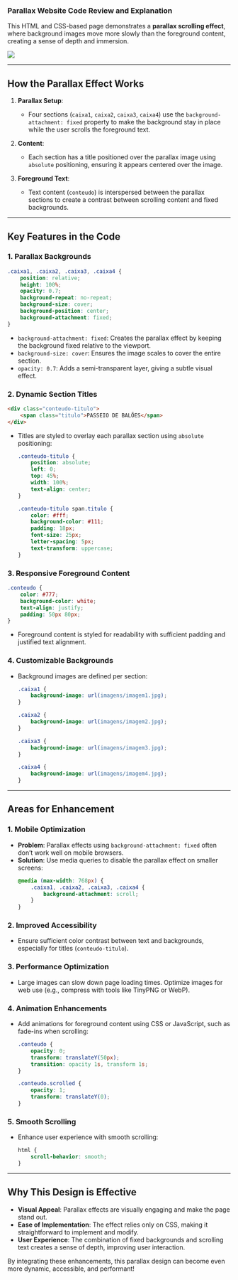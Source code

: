 ### Parallax Website Code Review and Explanation

This HTML and CSS-based page demonstrates a **parallax scrolling effect**, where background images move more slowly than the foreground content, creating a sense of depth and immersion.

![](movie.gif)

---

## How the Parallax Effect Works

1. **Parallax Setup**:
   - Four sections (`caixa1`, `caixa2`, `caixa3`, `caixa4`) use the `background-attachment: fixed` property to make the background stay in place while the user scrolls the foreground text.

2. **Content**:
   - Each section has a title positioned over the parallax image using `absolute` positioning, ensuring it appears centered over the image.

3. **Foreground Text**:
   - Text content (`conteudo`) is interspersed between the parallax sections to create a contrast between scrolling content and fixed backgrounds.

---

## Key Features in the Code

### 1. **Parallax Backgrounds**
```css
.caixa1, .caixa2, .caixa3, .caixa4 {
	position: relative;
	height: 100%;
	opacity: 0.7;
	background-repeat: no-repeat;
	background-size: cover;
	background-position: center;
	background-attachment: fixed; 
}
```
- `background-attachment: fixed`: Creates the parallax effect by keeping the background fixed relative to the viewport.
- `background-size: cover`: Ensures the image scales to cover the entire section.
- `opacity: 0.7`: Adds a semi-transparent layer, giving a subtle visual effect.

### 2. **Dynamic Section Titles**
```html
<div class="conteudo-titulo">
	<span class="titulo">PASSEIO DE BALÕES</span>
</div>
```
- Titles are styled to overlay each parallax section using `absolute` positioning:
  ```css
  .conteudo-titulo {
      position: absolute;
      left: 0;
      top: 45%;
      width: 100%;
      text-align: center;
  }

  .conteudo-titulo span.titulo {
      color: #fff;
      background-color: #111;
      padding: 18px;
      font-size: 25px;
      letter-spacing: 5px;
      text-transform: uppercase;
  }
  ```

### 3. **Responsive Foreground Content**
```css
.conteudo {
	color: #777;
	background-color: white;
	text-align: justify;
	padding: 50px 80px;
}
```
- Foreground content is styled for readability with sufficient padding and justified text alignment.

### 4. **Customizable Backgrounds**
- Background images are defined per section:
  ```css
  .caixa1 {
      background-image: url(imagens/imagem1.jpg);
  }

  .caixa2 {
      background-image: url(imagens/imagem2.jpg);
  }

  .caixa3 {
      background-image: url(imagens/imagem3.jpg);
  }

  .caixa4 {
      background-image: url(imagens/imagem4.jpg);
  }
  ```

---

## Areas for Enhancement

### 1. **Mobile Optimization**
- **Problem**: Parallax effects using `background-attachment: fixed` often don’t work well on mobile browsers.
- **Solution**: Use media queries to disable the parallax effect on smaller screens:
  ```css
  @media (max-width: 768px) {
      .caixa1, .caixa2, .caixa3, .caixa4 {
          background-attachment: scroll;
      }
  }
  ```

### 2. **Improved Accessibility**
- Ensure sufficient color contrast between text and backgrounds, especially for titles (`conteudo-titulo`).

### 3. **Performance Optimization**
- Large images can slow down page loading times. Optimize images for web use (e.g., compress with tools like TinyPNG or WebP).

### 4. **Animation Enhancements**
- Add animations for foreground content using CSS or JavaScript, such as fade-ins when scrolling:
  ```css
  .conteudo {
      opacity: 0;
      transform: translateY(50px);
      transition: opacity 1s, transform 1s;
  }

  .conteudo.scrolled {
      opacity: 1;
      transform: translateY(0);
  }
  ```

### 5. **Smooth Scrolling**
- Enhance user experience with smooth scrolling:
  ```css
  html {
      scroll-behavior: smooth;
  }
  ```

---

## Why This Design is Effective
- **Visual Appeal**: Parallax effects are visually engaging and make the page stand out.
- **Ease of Implementation**: The effect relies only on CSS, making it straightforward to implement and modify.
- **User Experience**: The combination of fixed backgrounds and scrolling text creates a sense of depth, improving user interaction.

By integrating these enhancements, this parallax design can become even more dynamic, accessible, and performant!